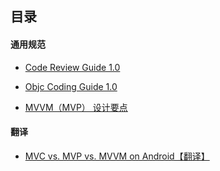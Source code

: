 

## 目录

#### 通用规范

+ [Code Review Guide 1.0](/Code%20Review%20Guide%201.0.md)

+ [Objc Coding Guide 1.0](/Objc%20Coding%20Guide.md)

+ [MVVM（MVP） 设计要点](/MVVM（MVP）%20设计要点.md)

#### 翻译
+ [MVC vs. MVP vs. MVVM on Android【翻译】](/MVC%20vs.%20MVP%20vs.%20MVVM%20on%20Android.md)


